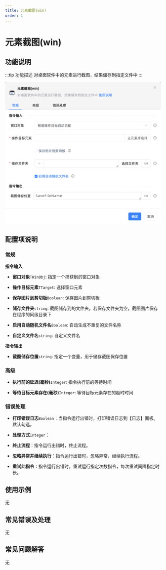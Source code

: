 ```yaml
---
title: 元素截图(win)
order: 1
---
```


# 元素截图(win)

## 功能说明

:::tip 功能描述
对桌面软件中的元素进行截图，结果储存到指定文件中
:::

![元素截图(win)](../../../assets/元素截图(win)_command.png)

## 配置项说明

### 常规

**指令输入**

- **窗口对象**`TWinObj`: 指定一个捕获到的窗口对象

- **操作目标元素**`TTarget`: 选择窗口元素

- **保存图片到剪切板**`Boolean`: 保存图片到剪切板

- **储存文件夹**`string`: 截图储存到的文件夹，若保存文件夹为空，截图图片保存在程序的同级目录下

- **启用自动随机文件名**`Boolean`: 自动生成不重复的文件名称

- **自定义文件名**`string`: 自定义文件名


**指令输出**

- **截图储存位置**`string`: 指定一个变量，用于储存截图保存位置

### 高级

- **执行前的延迟(毫秒)**`Integer`: 指令执行前的等待时间

- **等待目标元素存在(毫秒)**`Integer`: 等待目标元素存在的超时时间

### 错误处理

- **打印错误日志**`Boolean`：当指令运行出错时，打印错误日志到【日志】面板。默认勾选。

- **处理方式**`Integer`：

 - **终止流程**：指令运行出错时，终止流程。

 - **忽略异常并继续执行**：指令运行出错时，忽略异常，继续执行流程。

 - **重试此指令**：指令运行出错时，重试运行指定次数指令，每次重试间隔指定时长。

## 使用示例
无

## 常见错误及处理

无

## 常见问题解答

无

